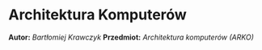 # Architektura Komputerów

**Autor:** _Bartłomiej Krawczyk_
**Przedmiot:** _Architektura komputerów (ARKO)_
